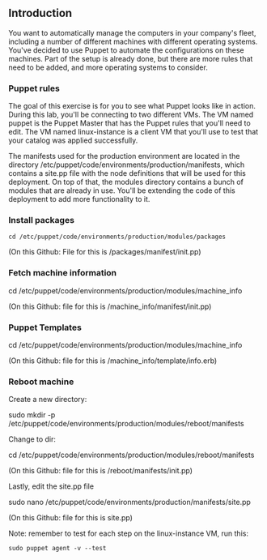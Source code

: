 ## Introduction
You want to automatically manage the computers in your company's fleet, including a number of different machines with different operating systems. You've decided to use Puppet to automate the configurations on these machines. Part of the setup is already done, but there are more rules that need to be added, and more operating systems to consider.

### Puppet rules
The goal of this exercise is for you to see what Puppet looks like in action. During this lab, you'll be connecting to two different VMs. The VM named puppet is the Puppet Master that has the Puppet rules that you'll need to edit. The VM named linux-instance is a client VM that you'll use to test that your catalog was applied successfully.

The manifests used for the production environment are located in the directory /etc/puppet/code/environments/production/manifests, which contains a site.pp file with the node definitions that will be used for this deployment. On top of that, the modules directory contains a bunch of modules that are already in use. You'll be extending the code of this deployment to add more functionality to it.

### Install packages
```
cd /etc/puppet/code/environments/production/modules/packages
```
(On this Github: File for this is /packages/manifest/init.pp)

### Fetch machine information

cd /etc/puppet/code/environments/production/modules/machine_info

(On this Github: file for this is /machine_info/manifest/init.pp)

### Puppet Templates

cd /etc/puppet/code/environments/production/modules/machine_info

(On this Github: file for this is /machine_info/template/info.erb)

### Reboot machine

Create a new directory: 

sudo mkdir -p /etc/puppet/code/environments/production/modules/reboot/manifests 

Change to dir:

cd /etc/puppet/code/environments/production/modules/reboot/manifests

(On this Github: file for this is /reboot/manifests/init.pp)

Lastly, edit the site.pp file

sudo nano /etc/puppet/code/environments/production/manifests/site.pp 

(On this Github: file for this is site.pp)


Note: remember to test for each step on the linux-instance VM, run this: 
```
sudo puppet agent -v --test 
```
